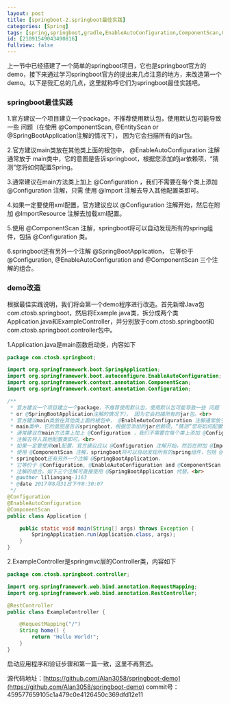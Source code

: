```yaml
---
layout: post
title: [springboot-2.springboot最佳实践]
categories: [Spring]
tags: [spring,springboot,gradle,EnableAutoConfiguration,ComponentScan,Configuration,最佳实践]
id: [21091549043490816]
fullview: false
---
```


上一节中已经搭建了一个简单的springboot项目，它也是springboot官方的demo，接下来通过学习springboot官方的提出来几点注意的地方，来改造第一个demo。以下是我汇总的几点，这里就称呼它们为springboot最佳实践吧。

### springboot最佳实践

1.官方建议一个项目建立一个package，不推荐使用默认包，使用默认包可能导致一些 问题（在使用 @ComponentScan, @EntityScan or @SpringBootApplication注解的情况下）， 因为它会扫描所有的jar包。 

2.官方建议main类放在其他类上面的根包中， @EnableAutoConfiguration 注解通常放于 main类中，它的意图是告诉springboot，根据您添加的jar依赖项，“猜测”您将如何配置Spring。

3.通常建议在main方法类上加上 @Configuration ，我们不需要在每个类上添加 @Configuration 注解，只需 使用 @Import 注解去导入其他配置类即可。

4.如果一定要使用xml配置，官方建议应以 @Configuration 注解开始，然后在附加 @ImportResource 注解去加载xml配置。

5.使用 @ComponentScan 注解，springboot将可以自动发现所有的spring组件，包括 @Configuration 类。

6.springboot还有另外一个注解 @SpringBootApplication， 它等价于 @Configuration, @EnableAutoConfiguration and @ComponentScan 三个注解的组合。


### demo改造


根据最佳实践说明，我们将会第一个demo程序进行改造。首先新增Java包com.ctosb.springboot，然后将Example.java类，拆分成两个类Application.java和ExampleController，并分别放于com.ctosb.springboot和com.ctosb.springboot.controller包中。

1.Application.java是main函数启动类，内容如下

```java
package com.ctosb.springboot;

import org.springframework.boot.SpringApplication;
import org.springframework.boot.autoconfigure.EnableAutoConfiguration;
import org.springframework.context.annotation.ComponentScan;
import org.springframework.context.annotation.Configuration;

/**
 * 官方建议一个项目建立一个package，不推荐使用默认包，使用默认包可能导致一些 问题（在使用 @ComponentScan, @EntityScan
 * or @SpringBootApplication注解的情况下）， 因为它会扫描所有的jar包。<br>
 * 官方建议main类放在其他类上面的根包中， @EnableAutoConfiguration 注解通常放于
 * main类中，它的意图是告诉springboot，根据您添加的jar依赖项，“猜测”您将如何配置Spring。<br>
 * 通常建议在main方法类上加上 @Configuration ，我们不需要在每个类上添加 @Configuration 注解，只需 使用 @Import
 * 注解去导入其他配置类即可。<br>
 * 如果一定要使用xml配置，官方建议应以 @Configuration 注解开始，然后在附加 @ImportResource 注解去加载xml配置。<br>
 * 使用 @ComponentScan 注解，springboot将可以自动发现所有的spring组件，包括 @Configuration 类。<br>
 * springboot还有另外一个注解 @SpringBootApplication，
 * 它等价于 @Configuration, @EnableAutoConfiguration and @ComponentScan 三个
 * 注解的组合。如下三个注解可直接使用 @SpringBootApplication 代替。<br>
 * @author liliangang-1163
 * @date 2017年8月31日下午8:30:07
 */
@Configuration
@EnableAutoConfiguration
@ComponentScan
public class Application {

	public static void main(String[] args) throws Exception {
		SpringApplication.run(Application.class, args);
	}
}
```

2.ExampleController是springmvc层的Controller类，内容如下

```java
package com.ctosb.springboot.controller;

import org.springframework.web.bind.annotation.RequestMapping;
import org.springframework.web.bind.annotation.RestController;

@RestController
public class ExampleController {

	@RequestMapping("/")
	String home() {
		return "Hello World!";
	}
}
```

启动应用程序和验证步骤和第一篇一致，这里不再赘述。

源代码地址：[https://github.com/Alan3058/springboot-demo](https://github.com/Alan3058/springboot-demo) commit号：459577659105c1a479c0e4126450c369dfd12e11

